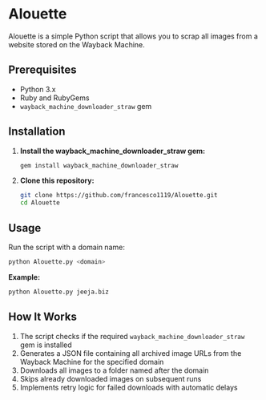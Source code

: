 # Alouette
Alouette is a simple Python script that allows you to scrap all images from a website stored on the Wayback Machine.

## Prerequisites

- Python 3.x
- Ruby and RubyGems
- `wayback_machine_downloader_straw` gem

## Installation

1. **Install the wayback_machine_downloader_straw gem:**
   ```bash
   gem install wayback_machine_downloader_straw
   ```

2. **Clone this repository:**
   ```bash
   git clone https://github.com/francesco1119/Alouette.git
   cd Alouette
   ```

## Usage

Run the script with a domain name:

```bash
python Alouette.py <domain>
```

**Example:**
```bash
python Alouette.py jeeja.biz
```

## How It Works

1. The script checks if the required `wayback_machine_downloader_straw` gem is installed
2. Generates a JSON file containing all archived image URLs from the Wayback Machine for the specified domain
3. Downloads all images to a folder named after the domain
4. Skips already downloaded images on subsequent runs
5. Implements retry logic for failed downloads with automatic delays
